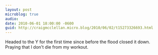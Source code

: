 ```yaml
---
layout: post
microblog: true
audio: 
date: 2010-06-01 18:00:00 -0600
guid: http://craigmcclellan.micro.blog/2010/06/02/t15273326693.html
---
```

Headed to the Y for the first time since before the flood closed it down.  Praying that I don't die from my workout.
